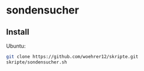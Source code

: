 # sondensucher

## Install

Ubuntu:
```bash
git clone https://github.com/woehrer12/skripte.git
skripte/sondensucher.sh
```
